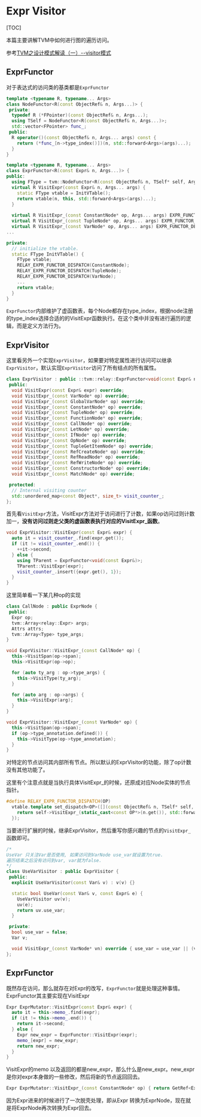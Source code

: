 # Expr Visitor

[TOC]

本篇主要讲解TVM中如何进行图的遍历访问。

参考[TVM之设计模式解读（一）--visitor模式](https://zhuanlan.zhihu.com/p/341334406)

## ExprFunctor

对于表达式的访问类的基类都是`ExprFunctor`

```c++
template <typename R, typename... Args>
class NodeFunctor<R(const ObjectRef& n, Args...)> {
 private:
  typedef R (*FPointer)(const ObjectRef& n, Args...);
  using TSelf = NodeFunctor<R(const ObjectRef& n, Args...)>;
  std::vector<FPointer> func_;
 public:
  R operator()(const ObjectRef& n, Args... args) const {
    return (*func_[n->type_index()])(n, std::forward<Args>(args)...);
  }
}

template <typename R, typename... Args>
class ExprFunctor<R(const Expr& n, Args...)> {
public:
  using FType = tvm::NodeFunctor<R(const ObjectRef& n, TSelf* self, Args...)>;
  virtual R VisitExpr(const Expr& n, Args... args) {
    static FType vtable = InitVTable();
    return vtable(n, this, std::forward<Args>(args)...);
  }
    
  virtual R VisitExpr_(const ConstantNode* op, Args... args) EXPR_FUNCTOR_DEFAULT;
  virtual R VisitExpr_(const TupleNode* op, Args... args) EXPR_FUNCTOR_DEFAULT;
  virtual R VisitExpr_(const VarNode* op, Args... args) EXPR_FUNCTOR_DEFAULT;
...

private:
  // initialize the vtable.
  static FType InitVTable() {
    FType vtable;
    RELAY_EXPR_FUNCTOR_DISPATCH(ConstantNode);
    RELAY_EXPR_FUNCTOR_DISPATCH(TupleNode);
    RELAY_EXPR_FUNCTOR_DISPATCH(VarNode);
	...
    return vtable;
  }
}
```

`ExprFunctor`内部维护了虚函数表，每个Node都存在type_index，根据node注册的type_index选择合适的的VisitExpr函数执行。在这个类中并没有进行遍历的逻辑，而是定义方法行为。

## ExprVisitor

这里看另外一个实现`ExprVisitor`，如果要对特定属性进行访问可以继承`ExprVisitor`，默认实现`ExprVisitor`访问了所有结点的所有属性。

```c++
class ExprVisitor : public ::tvm::relay::ExprFunctor<void(const Expr& n)> {
 public:
  void VisitExpr(const Expr& expr) override;
  void VisitExpr_(const VarNode* op) override;
  void VisitExpr_(const GlobalVarNode* op) override;
  void VisitExpr_(const ConstantNode* op) override;
  void VisitExpr_(const TupleNode* op) override;
  void VisitExpr_(const FunctionNode* op) override;
  void VisitExpr_(const CallNode* op) override;
  void VisitExpr_(const LetNode* op) override;
  void VisitExpr_(const IfNode* op) override;
  void VisitExpr_(const OpNode* op) override;
  void VisitExpr_(const TupleGetItemNode* op) override;
  void VisitExpr_(const RefCreateNode* op) override;
  void VisitExpr_(const RefReadNode* op) override;
  void VisitExpr_(const RefWriteNode* op) override;
  void VisitExpr_(const ConstructorNode* op) override;
  void VisitExpr_(const MatchNode* op) override;

 protected:
  // Internal visiting counter
  std::unordered_map<const Object*, size_t> visit_counter_;
};
```

首先看`VisitExpr`方法，VisitExpr方法对于访问进行了计数，如果op访问过则计数加一，**没有访问过则走父类的虚函数表执行对应的VisitExpr_函数**。

```c++
void ExprVisitor::VisitExpr(const Expr& expr) {
  auto it = visit_counter_.find(expr.get());
  if (it != visit_counter_.end()) {
    ++it->second;
  } else {
    using TParent = ExprFunctor<void(const Expr&)>;
    TParent::VisitExpr(expr);
    visit_counter_.insert({expr.get(), 1});
  }
}
```

这里简单看一下某几种op的实现

```c++
class CallNode : public ExprNode {
 public:
  Expr op;
  tvm::Array<relay::Expr> args;
  Attrs attrs;
  tvm::Array<Type> type_args;
}

void ExprVisitor::VisitExpr_(const CallNode* op) {
  this->VisitSpan(op->span);
  this->VisitExpr(op->op);

  for (auto ty_arg : op->type_args) {
    this->VisitType(ty_arg);
  }

  for (auto arg : op->args) {
    this->VisitExpr(arg);
  }
}

void ExprVisitor::VisitExpr_(const VarNode* op) {
  this->VisitSpan(op->span);
  if (op->type_annotation.defined()) {
    this->VisitType(op->type_annotation);
  }
}
```

对特定的节点访问其内部所有节点。所以默认的ExprVisitor的功能，除了op计数没有其他功能了。

这里有个注意点就是当执行具体VisitExpr_的时候，还原成对应Node实体的节点指针。

```c++
#define RELAY_EXPR_FUNCTOR_DISPATCH(OP)                                                    \
  vtable.template set_dispatch<OP>([](const ObjectRef& n, TSelf* self, Args... args) {     \
    return self->VisitExpr_(static_cast<const OP*>(n.get()), std::forward<Args>(args)...); \
  });
```

当要进行扩展的时候，继承ExprVisitor，然后重写你感兴趣的节点的`VisitExpr_`函数即可。

```c++
/*
UseVar 只关注Var是否使用, 如果访问到VarNode use_var就设置为true.
遍历结束之后没有访问到var, var就为false.
*/
class UseVarVisitor : public ExprVisitor {
 public:
  explicit UseVarVisitor(const Var& v) : v(v) {}

  static bool UseVar(const Var& v, const Expr& e) {
    UseVarVisitor uv(v);
    uv(e);
    return uv.use_var;
  }

 private:
  bool use_var = false;
  Var v;

  void VisitExpr_(const VarNode* vn) override { use_var = use_var || (v == GetRef<Var>(vn)); }
};
```

## ExprFunctor

既然存在访问，那么就存在对Expr的改写，`ExprFunctor`就是处理这种事情。ExprFunctor其主要实现在VisitExpr

```c++
Expr ExprMutator::VisitExpr(const Expr& expr) {
  auto it = this->memo_.find(expr);
  if (it != this->memo_.end()) {
    return it->second;
  } else {
    Expr new_expr = ExprFunctor::VisitExpr(expr);
    memo_[expr] = new_expr;
    return new_expr;
  }
}
```

VisitExpr的memo 以及返回的都是new_expr，那么什么是new_expr。new_expr是你对expr本身做的一些修改，然后将新的节点返回回去。

```c++
Expr ExprMutator::VisitExpr_(const ConstantNode* op) { return GetRef<Expr>(op); }
```

因为Expr进来的时候进行了一次脱壳处理，即从Expr 转换为ExprNode，现在就是将ExprNode再次转换为Expr回去。

